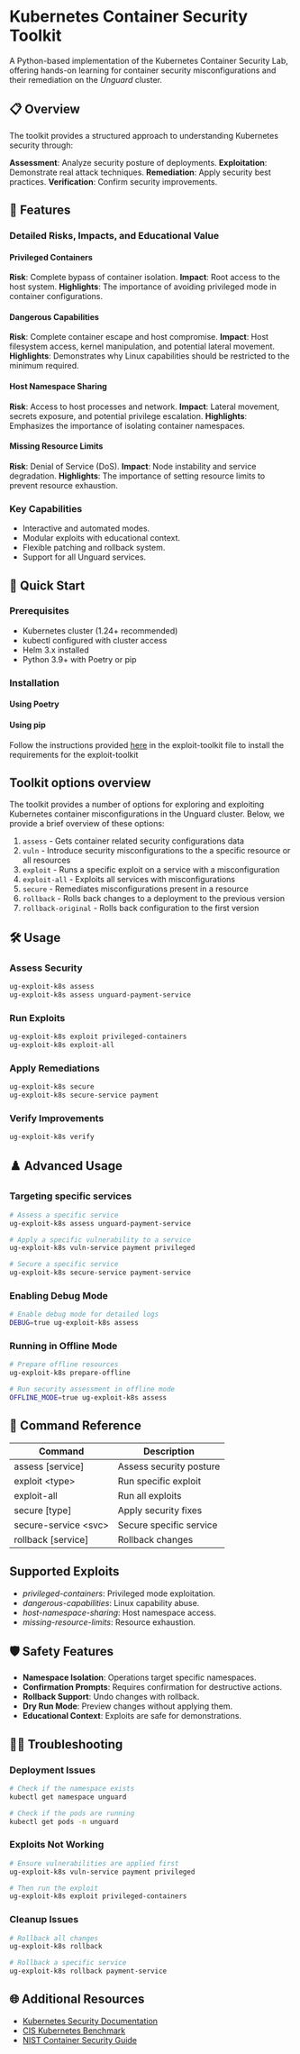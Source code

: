<!-- markdownlint-disable descriptive-link-text -->
# Kubernetes Container Security Toolkit

A Python-based implementation of the Kubernetes Container Security Lab, offering hands-on learning for container security misconfigurations and their remediation on the *Unguard* cluster.

## 📋 Overview

The toolkit provides a structured approach to understanding Kubernetes security through:

**Assessment**: Analyze security posture of deployments.
**Exploitation**: Demonstrate real attack techniques.
**Remediation**: Apply security best practices.
**Verification**: Confirm security improvements.

## 🔑 Features

### Detailed Risks, Impacts, and Educational Value

#### Privileged Containers

**Risk**: Complete bypass of container isolation.
**Impact**: Root access to the host system.
**Highlights**: The importance of avoiding privileged mode in container configurations.

#### Dangerous Capabilities

**Risk**: Complete container escape and host compromise.
**Impact**: Host filesystem access, kernel manipulation, and potential lateral movement.
**Highlights**: Demonstrates why Linux capabilities should be restricted to the minimum required.

#### Host Namespace Sharing

**Risk**: Access to host processes and network.
**Impact**: Lateral movement, secrets exposure, and potential privilege escalation.
**Highlights**: Emphasizes the importance of isolating container namespaces.

#### Missing Resource Limits

**Risk**: Denial of Service (DoS).
**Impact**: Node instability and service degradation.
**Highlights**: The importance of setting resource limits to prevent resource exhaustion.

### Key Capabilities

- Interactive and automated modes.
- Modular exploits with educational context.
- Flexible patching and rollback system.
- Support for all Unguard services.

## 🚀 Quick Start

### Prerequisites

- Kubernetes cluster (1.24+ recommended)
- kubectl configured with cluster access
- Helm 3.x installed
- Python 3.9+ with Poetry or pip

### Installation

#### Using Poetry

#### Using pip

Follow the instructions provided [here](../../../INSTALL.md) in the exploit-toolkit file to install the requirements for the exploit-toolkit

## Toolkit options overview

The toolkit provides a number of options for exploring and exploiting Kubernetes container misconfigurations in the Unguard cluster. Below, we provide a brief overview of these options:

1. `assess` - Gets container related security configurations data
2. `vuln` - Introduce security misconfigurations to the a specific resource or all resources
3. `exploit` - Runs a specific exploit on a service with a misconfiguration
4. `exploit-all` - Exploits all services with misconfigurations
5. `secure` - Remediates misconfigurations present in a resource
6. `rollback` - Rolls back changes to a deployment to the previous version
7. `rollback-original` - Rolls back configuration to the first version

## 🛠️ Usage

### Assess Security

```bash
ug-exploit-k8s assess
ug-exploit-k8s assess unguard-payment-service
```

### Run Exploits

```bash
ug-exploit-k8s exploit privileged-containers
ug-exploit-k8s exploit-all
```

### Apply Remediations

```bash
ug-exploit-k8s secure
ug-exploit-k8s secure-service payment
```

### Verify Improvements

```bash
ug-exploit-k8s verify
```

## ♟️ Advanced Usage

### Targeting specific services

```bash
# Assess a specific service
ug-exploit-k8s assess unguard-payment-service

# Apply a specific vulnerability to a service
ug-exploit-k8s vuln-service payment privileged

# Secure a specific service
ug-exploit-k8s secure-service payment-service
```

### Enabling Debug Mode

```bash
# Enable debug mode for detailed logs
DEBUG=true ug-exploit-k8s assess
```

### Running in Offline Mode

```bash
# Prepare offline resources
ug-exploit-k8s prepare-offline

# Run security assessment in offline mode
OFFLINE_MODE=true ug-exploit-k8s assess
```

## 🧩 Command Reference

| Command                  | Description                            |
|--------------------------|----------------------------------------|
| assess [service]         | Assess security posture                |
| exploit \<type>          | Run specific exploit                   |
| exploit-all              | Run all exploits                       |
| secure [type]            | Apply security fixes                   |
| secure-service \<svc>    | Secure specific service                |
| rollback [service]       | Rollback changes                       |

## Supported Exploits

- *privileged-containers*: Privileged mode exploitation.
- *dangerous-capabilities*: Linux capability abuse.
- *host-namespace-sharing*: Host namespace access.
- *missing-resource-limits*: Resource exhaustion.

## 🛡️ Safety Features

- **Namespace Isolation**: Operations target specific namespaces.
- **Confirmation Prompts**: Requires confirmation for destructive actions.
- **Rollback Support**: Undo changes with rollback.
- **Dry Run Mode**: Preview changes without applying them.
- **Educational Context**: Exploits are safe for demonstrations.

## 👷‍♂️ Troubleshooting

### Deployment Issues

```bash
# Check if the namespace exists
kubectl get namespace unguard

# Check if the pods are running
kubectl get pods -n unguard
```

### Exploits Not Working

```bash
# Ensure vulnerabilities are applied first
ug-exploit-k8s vuln-service payment privileged

# Then run the exploit
ug-exploit-k8s exploit privileged-containers
```

### Cleanup Issues

```bash
# Rollback all changes
ug-exploit-k8s rollback

# Rollback a specific service
ug-exploit-k8s rollback payment-service
```

## 🌐 Additional Resources

- [Kubernetes Security Documentation](https://kubernetes.io/docs/concepts/security/)
- [CIS Kubernetes Benchmark](https://www.cisecurity.org/benchmark/kubernetes)
- [NIST Container Security Guide](https://csrc.nist.gov/publications/detail/sp/800-190/final)
